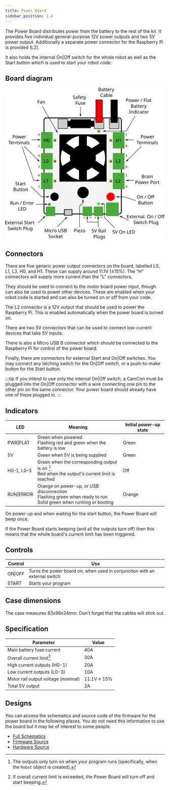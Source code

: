 ```yaml
---
title: Power Board
sidebar_position: 2.4
---
```


The Power Board distributes power from the battery to the rest of the kit. It provides
five individual general-purpose 12V power outputs and two 5V power output.
Additionally a separate power connector for the Raspberry Pi is provided (L2).

It also holds the internal On|Off switch for the whole robot as well as
the Start button which is used to start your robot code.

## Board diagram

![Power Board Diagram](../assets/img/kit/power_board_v4_diagram.png)

## Connectors

There are five generic power output connectors on the board, labelled L0, L1, L3, H0, and H1.
These can supply around 11.1V (±15%). The "H" connectors will supply more
current than the "L" connectors.

They should be used to connect to the motor board power input, though can also
be used to power other devices. These are enabled when your robot code is
started and can also be turned on or off from your code.

The L2 connector is a 12V output that should be used to power the Raspberry Pi.
This is enabled automatically when the power board is turned on.

There are two 5V connectors that can be used to connect low-current devices that take 5V inputs.

There is also a Micro USB B connector which should be connected to the Raspberry Pi for control of the power board.

Finally, there are connectors for external Start and On|Off switches. You may connect any latching switch for the On|Off switch, or a push-to-make button for the Start button.

:::tip
If you intend to use only the internal On|Off switch, a CamCon must be plugged into the On|Off connector with a wire connecting one pin to the other pin on the same connector. Your power board should already have one of these plugged in.
:::

## Indicators

| LED        | Meaning                                                                                                                   | Initial power-up state |
| ---------- | ------------------------------------------------------------------------------------------------------------------------- | ---------------------- |
| PWR\|FLAT  | Green when powered<br />Flashing red and green when the battery is low                                                    | Green                  |
| 5V         | Green when 5V is being supplied                                                                                           | Green                  |
| H0–1, L0–3 | Green when the corresponding output is on [^1]<br />Red when the output's current limit is reached                        | Off                    |
| RUN\|ERROR | Orange on power-up, or USB disconnection <br />Flashing green when ready to run<br /> Solid green when running or booting | Orange                 |

[^1]: The outputs only turn on when your program runs (specifically, when the `Robot` object is created).

On power-up and when waiting for the start button, the Power Board will beep once.

If the Power Board starts beeping (and all the outputs turn off) then this means that the whole board's current limit has been triggered.

## Controls

| Control | Use                                                                        |
| ------- | -------------------------------------------------------------------------- |
| ON\|OFF | Turns the power board on, when used in conjunction with an external switch |
| START   | Starts your program                                                        |

## Case dimensions

The case measures 83x99x24mm. Don’t forget that the cables will stick out.

## Specification

| Parameter                           | Value       |
| ----------------------------------- | ----------- |
| Main battery fuse current           | 40A         |
| Overall current limit[^2]           | 30A         |
| High current outputs (H0-1)         | 20A         |
| Low current outputs (L0-3)          | 10A         |
| Motor rail output voltage (nominal) | 11.1V ± 15% |
| Total 5V output                     | 2A          |

[^2]: If overall current limit is exceeded, the Power Board will turn off and start beeping.

## Designs

You can access the schematics and source code of the firmware for the power board in the following places. You do not need this information to use the board but it may be of interest to some people.

-   [Full Schematics](../assets/docs/power-schematic.pdf)
-   [Firmware Source](https://github.com/srobo/power-v4-fw)
-   [Hardware Source](https://github.com/sourcebots/power-v4-hw)

